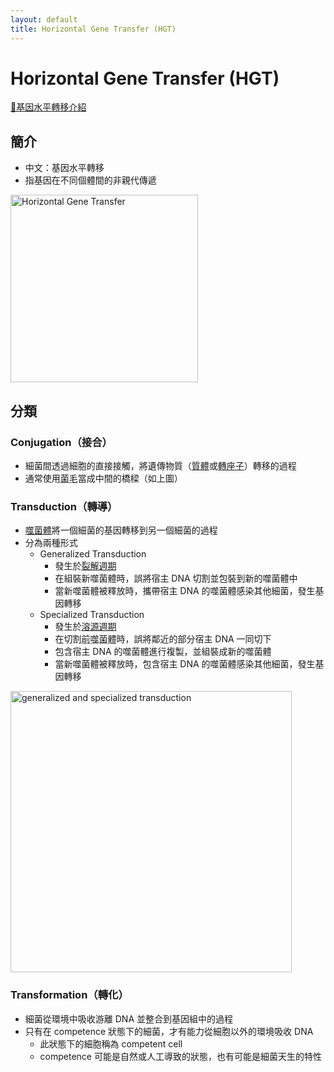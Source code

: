 ```yaml
---
layout: default
title: Horizontal Gene Transfer (HGT)
---
```


# Horizontal Gene Transfer (HGT)

[🎥基因水平轉移介紹](https://www.youtube.com/watch?v=08Q-MVeNeTU)

## 簡介

- 中文：基因水平轉移
- 指基因在不同個體間的非親代傳遞

<img src="https://media.springernature.com/lw685/springer-static/image/chp%3A10.1007%2F8623_2015_46/MediaObjects/978-3-662-49131-7_46_Fig1_HTML.png" alt="Horizontal Gene Transfer" style="height: 300px;" /> 

## 分類 

### Conjugation（接合）

- 細菌間透過細胞的直接接觸，將遺傳物質（[質體](plasmid)或[轉座子](transposon)）轉移的過程
- 通常使用<abbr title="pilus, conjugation pilus, F-pilus, or sex pilus">菌毛</abbr>當成中間的橋樑（如上圖）

### Transduction（轉導）

- [噬菌體](bacteriophage)將一個細菌的基因轉移到另一個細菌的過程
- 分為兩種形式
    - <span id="generalized-transduction">Generalized Transduction</span>
        - 發生於[裂解週期](bacteriophage#lytic-cycle)
        - 在組裝新噬菌體時，誤將宿主 DNA 切割並包裝到新的噬菌體中
        - 當新噬菌體被釋放時，攜帶宿主 DNA 的噬菌體感染其他細菌，發生基因轉移
    - <span id="specialized-transduction">Specialized Transduction</span>
        - 發生於[溶源週期](bacteriophage#lysogenic-cycle)
        - 在切割<abbr title="prophage，噬菌體的基因">前噬菌體</abbr>時，誤將鄰近的部分宿主 DNA 一同切下
        - 包含宿主 DNA 的噬菌體進行複製，並組裝成新的噬菌體
        - 當新噬菌體被釋放時，包含宿主 DNA 的噬菌體感染其他細菌，發生基因轉移

<img src="https://d3kfrrhrj36vzx.cloudfront.net/images/1657598242952_9g33jyuz.png" alt="generalized and specialized transduction" style="height: 450px;" /> 

### Transformation（轉化）

- 細菌從環境中吸收游離 DNA 並整合到基因組中的過程
- 只有在 competence 狀態下的細菌，才有能力從細胞以外的環境吸收 DNA
    - 此狀態下的細胞稱為 competent cell
    - competence 可能是自然或人工導致的狀態，也有可能是細菌天生的特性
